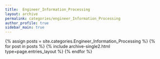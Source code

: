 ```yaml
---
title:  Engineer_Information_Processing
layout: archive
permalink: categories/engineer_Information_Processing
author_profile: true
sidebar_main: true
---
```



{% assign posts = site.categories.Engineer_Information_Processing %}
{% for post in posts %} {% include archive-single2.html type=page.entries_layout %} {% endfor %}

